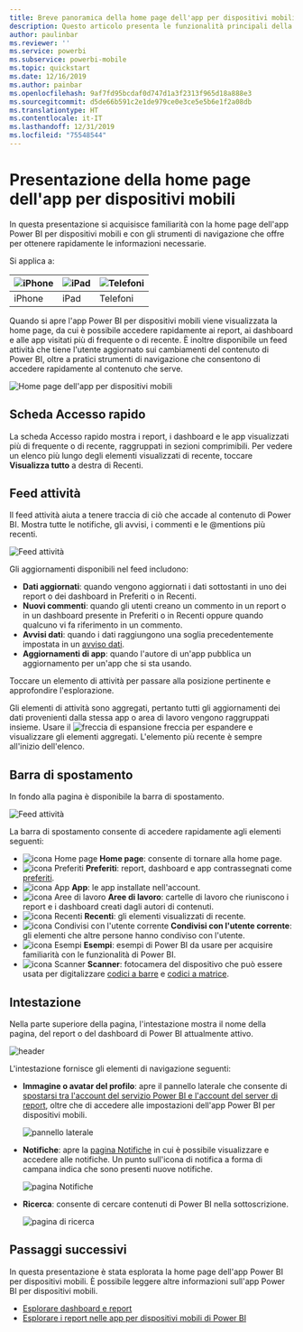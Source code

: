 ```yaml
---
title: Breve panoramica della home page dell'app per dispositivi mobili
description: Questo articolo presenta le funzionalità principali della home page dell'app per dispositivi mobili.
author: paulinbar
ms.reviewer: ''
ms.service: powerbi
ms.subservice: powerbi-mobile
ms.topic: quickstart
ms.date: 12/16/2019
ms.author: painbar
ms.openlocfilehash: 9af7fd95bcdaf0d747d1a3f2313f965d18a888e3
ms.sourcegitcommit: d5de66b591c2e1de979ce0e3ce5e5b6e1f2a08db
ms.translationtype: HT
ms.contentlocale: it-IT
ms.lasthandoff: 12/31/2019
ms.locfileid: "75548544"
---
```

# <a name="a-quick-tour-of-the-mobile-app-home-page"></a>Presentazione della home page dell'app per dispositivi mobili
In questa presentazione si acquisisce familiarità con la home page dell'app Power BI per dispositivi mobili e con gli strumenti di navigazione che offre per ottenere rapidamente le informazioni necessarie.

Si applica a:

| ![iPhone](./media/mobile-apps-quickstart-view-dashboard-report/iphone-logo-30-px.png) | ![iPad](./media/mobile-apps-quickstart-view-dashboard-report/ipad-logo-30-px.png) | ![Telefoni](./media/mobile-apps-quickstart-view-dashboard-report/android-logo-30-px.png) |
|:--- |:--- |:--- |
| iPhone | iPad | Telefoni | 

Quando si apre l'app Power BI per dispositivi mobili viene visualizzata la home page, da cui è possibile accedere rapidamente ai report, ai dashboard e alle app visitati più di frequente o di recente. È inoltre disponibile un feed attività che tiene l'utente aggiornato sui cambiamenti del contenuto di Power BI, oltre a pratici strumenti di navigazione che consentono di accedere rapidamente al contenuto che serve.

![Home page dell'app per dispositivi mobili](./media/mobile-apps-home-page/powerbi-mobile-app-home.png)
 
## <a name="quick-access-tab"></a>Scheda Accesso rapido

La scheda Accesso rapido mostra i report, i dashboard e le app visualizzati più di frequente o di recente, raggruppati in sezioni comprimibili. Per vedere un elenco più lungo degli elementi visualizzati di recente, toccare **Visualizza tutto** a destra di Recenti. 

## <a name="activity-feed"></a>Feed attività

Il feed attività aiuta a tenere traccia di ciò che accade al contenuto di Power BI. Mostra tutte le notifiche, gli avvisi, i commenti e le @mentions più recenti.

![Feed attività](./media/mobile-apps-home-page/powerbi-mobile-app-activity.png)

Gli aggiornamenti disponibili nel feed includono:
* **Dati aggiornati**: quando vengono aggiornati i dati sottostanti in uno dei report o dei dashboard in Preferiti o in Recenti.
* **Nuovi commenti**: quando gli utenti creano un commento in un report o in un dashboard presente in Preferiti o in Recenti oppure quando qualcuno vi fa riferimento in un commento.
* **Avvisi dati**: quando i dati raggiungono una soglia precedentemente impostata in un [avviso dati](../../mobile-set-data-alerts-in-the-mobile-apps.md).
* **Aggiornamenti di app**: quando l'autore di un'app pubblica un aggiornamento per un'app che si sta usando.

 Toccare un elemento di attività per passare alla posizione pertinente e approfondire l'esplorazione.

Gli elementi di attività sono aggregati, pertanto tutti gli aggiornamenti dei dati provenienti dalla stessa app o area di lavoro vengono raggruppati insieme. Usare il ![freccia di espansione](./media/mobile-apps-home-page/powerbi-mobile-app-expand-arrow.png) freccia per espandere e visualizzare gli elementi aggregati. L'elemento più recente è sempre all'inizio dell'elenco.

## <a name="navigation-bar"></a>Barra di spostamento

In fondo alla pagina è disponibile la barra di spostamento.

![Feed attività](./media/mobile-apps-home-page/powerbi-mobile-app-navbar.png)

La barra di spostamento consente di accedere rapidamente agli elementi seguenti:

* ![icona Home page](./media/mobile-apps-home-page/powerbi-mobile-app-home-icon.png) **Home page**: consente di tornare alla home page.
* ![icona Preferiti](./media/mobile-apps-home-page/powerbi-mobile-app-favorites-icon.png) **Preferiti**: report, dashboard e app contrassegnati come [preferiti](../../mobile-apps-favorites.md).
* ![icona App](./media/mobile-apps-home-page/powerbi-mobile-app-apps-icon.png) **App**: le app installate nell'account.
* ![icona Aree di lavoro](./media/mobile-apps-home-page/powerbi-mobile-app-workspaces-icon.png) **Aree di lavoro**: cartelle di lavoro che riuniscono i report e i dashboard creati dagli autori di contenuti.
* ![icona Recenti](./media/mobile-apps-home-page/powerbi-mobile-app-recents-icon.png) **Recenti**: gli elementi visualizzati di recente.
* ![icona Condivisi con l'utente corrente](./media/mobile-apps-home-page/powerbi-mobile-app-shared-with-me-icon.png) **Condivisi con l'utente corrente**: gli elementi che altre persone hanno condiviso con l'utente.
* ![icona Esempi](./media/mobile-apps-home-page/powerbi-mobile-app-samples-icon.png) **Esempi**: esempi di Power BI da usare per acquisire familiarità con le funzionalità di Power BI.
* ![icona Scanner](./media/mobile-apps-home-page/powerbi-mobile-app-scanner-icon.png) **Scanner**: fotocamera del dispositivo che può essere usata per digitalizzare [codici a barre](../../mobile-apps-scan-barcode-iphone.md) e [codici a matrice](../../mobile-apps-qr-code.md).

## <a name="header"></a>Intestazione

Nella parte superiore della pagina, l'intestazione mostra il nome della pagina, del report o del dashboard di Power BI attualmente attivo.

![header](./media/mobile-apps-home-page/powerbi-mobile-app-header.png)

L'intestazione fornisce gli elementi di navigazione seguenti:
* **Immagine o avatar del profilo**: apre il pannello laterale che consente di [spostarsi tra l'account del servizio Power BI e l'account del server di report](../../mobile-app-ssrs-kpis-mobile-on-premises-reports.md), oltre che di accedere alle impostazioni dell'app Power BI per dispositivi mobili.

    ![pannello laterale](./media/mobile-apps-home-page/powerbi-mobile-app-side-panel.png)

* **Notifiche**: apre la [pagina Notifiche](../../mobile-apps-notification-center.md) in cui è possibile visualizzare e accedere alle notifiche. Un punto sull'icona di notifica a forma di campana indica che sono presenti nuove notifiche.

    ![pagina Notifiche](./media/mobile-apps-home-page/powerbi-mobile-app-notifications-page.png)

* **Ricerca**: consente di cercare contenuti di Power BI nella sottoscrizione.

    ![pagina di ricerca](./media/mobile-apps-home-page/powerbi-mobile-app-search-page.png)

## <a name="next-steps"></a>Passaggi successivi
In questa presentazione è stata esplorata la home page dell'app Power BI per dispositivi mobili. È possibile leggere altre informazioni sull'app Power BI per dispositivi mobili. 
* [Esplorare dashboard e report](../../mobile-apps-quickstart-view-dashboard-report.md)
* [Esplorare i report nelle app per dispositivi mobili di Power BI](../../mobile-reports-in-the-mobile-apps.md)
